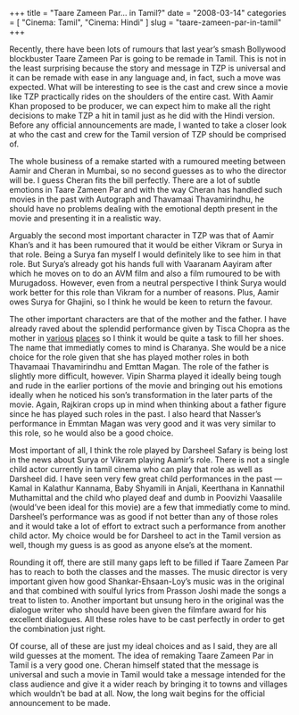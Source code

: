 +++
title = "Taare Zameen Par… in Tamil?"
date = "2008-03-14"
categories = [
  "Cinema: Tamil",
  "Cinema: Hindi"
]
slug = "taare-zameen-par-in-tamil"
+++

Recently, there have been lots of rumours that last year’s smash Bollywood blockbuster Taare Zameen Par is going to be remade in Tamil. This is not in the least surprising because the story and message in TZP is universal and it can be remade with ease in any language and, in fact, such a move was expected. What will be interesting to see is the cast and crew since a movie like TZP practically rides on the shoulders of the entire cast. With Aamir Khan proposed to be producer, we can expect him to make all the right decisions to make TZP a hit in tamil just as he did with the Hindi version. Before any official announcements are made, I wanted to take a closer look at who the cast and crew for the Tamil version of TZP should be comprised of.

The whole business of a remake started with a rumoured meeting between Aamir and Cheran in Mumbai, so no second guesses as to who the director will be. I guess Cheran fits the bill perfectly. There are a lot of subtle emotions in Taare Zameen Par and with the way Cheran has handled such movies in the past with Autograph and Thavamaai Thavamirindhu, he should have no problems dealing with the emotional depth present in the movie and presenting it in a realistic way.

Arguably the second most important character in TZP was that of Aamir Khan’s and it has been rumoured that it would be either Vikram or Surya in that role. Being a Surya fan myself I would definitely like to see him in that role. But Surya’s already got his hands full with Vaaranam Aayiram after which he moves on to do an AVM film and also a film rumoured to be with Murugadoss. However, even from a neutral perspective I think Surya would work better for this role than Vikram for a number of reasons. Plus, Aamir owes Surya for Ghajini, so I think he would be keen to return the favour.

The other important characters are that of the mother and the father. I have already raved about the splendid performance given by Tisca Chopra as the mother in [various](/2008/03/bollywood-filmfare-awards-2008.html) [places](/2008/02/taare-zameen-par-movie-review.html) so I think it would be quite a task to fill her shoes. The name that immediatly comes to mind is Charanya. She would be a nice choice for the role given that she has played mother roles in both Thavamaai Thavamirindhu and Emttan Magan. The role of the father is slightly more difficult, however. Vipin Sharma played it ideally being tough and rude in the earlier portions of the movie and bringing out his emotions ideally when he noticed his son’s transformation in the later parts of the movie. Again, Rajkiran crops up in mind when thinking about a father figure since he has played such roles in the past. I also heard that Nasser’s performance in Emmtan Magan was very good and it was very similar to this role, so he would also be a good choice.

Most important of all, I think the role played by Darsheel Safary is being lost in the news about Surya or Vikram playing Aamir’s role. There is not a single child actor currently in tamil cinema who can play that role as well as Darsheel did. I have seen very few great child performances in the past — Kamal in Kalathur Kannama, Baby Shyamili in Anjali, Keerthana in Kannathil Muthamittal and the child who played deaf and dumb in Poovizhi Vaasalile (would’ve been ideal for this movie) are a few that immediatly come to mind. Darsheel’s performance was as good if not better than any of those roles and it would take a lot of effort to extract such a performance from another child actor. My choice would be for Darsheel to act in the Tamil version as well, though my guess is as good as anyone else’s at the moment.

Rounding it off, there are still many gaps left to be filled if Taare Zameen Par has to reach to both the classes and the masses. The music director is very important given how good Shankar-Ehsaan-Loy’s music was in the original and that combined with soulful lyrics from Prasson Joshi made the songs a treat to listen to. Another important but unsung hero in the original was the dialogue writer who should have been given the filmfare award for his excellent dialogues. All these roles have to be cast perfectly in order to get the combination just right.

Of course, all of these are just my ideal choices and as I said, they are all wild guesses at the moment. The idea of remaking Taare Zameen Par in Tamil is a very good one. Cheran himself stated that the message is universal and such a movie in Tamil would take a message intended for the class audience and give it a wider reach by bringing it to towns and villages which wouldn’t be bad at all. Now, the long wait begins for the official announcement to be made.
